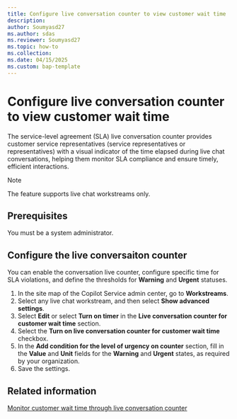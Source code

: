 ```yaml
---
title: Configure live conversation counter to view customer wait time
description: 
author: Soumyasd27
ms.author: sdas
ms.reviewer: Soumyasd27
ms.topic: how-to
ms.collection:
ms.date: 04/15/2025
ms.custom: bap-template
---
```


# Configure live conversation counter to view customer wait time

The service-level agreement (SLA) live conversation counter provides customer service representatives (service representatives or representatives) with a visual indicator of the time elapsed during live chat conversations, helping them monitor SLA compliance and ensure timely, efficient interactions.

> [!NOTE]
> The feature supports live chat workstreams only.

## Prerequisites

You must be a system administrator.

## Configure the live conversaiton counter

You can enable the conversation live counter, configure specific time for SLA violations, and define the thresholds for **Warning** and **Urgent** statuses.

1. In the site map of the Copilot Service admin center, go to **Workstreams**.
1. Select any live chat workstream, and then select **Show advanced settings**.
1. Select **Edit** or select **Turn on timer** in the **Live conversation counter for customer wait time** section.
1. Select the **Turn on live conversation counter for customer wait time** checkbox.
1. In the **Add condition for the level of urgency on counter** section, fill in the **Value** and **Unit** fields for the **Warning** and **Urgent** states, as required by your organization.
1. Save the settings.

## Related information

[Monitor customer wait time through live conversation counter](../use/monitor-live-conv-counter.md#monitor-customer-wait-time-through-live-conversation-counter)


